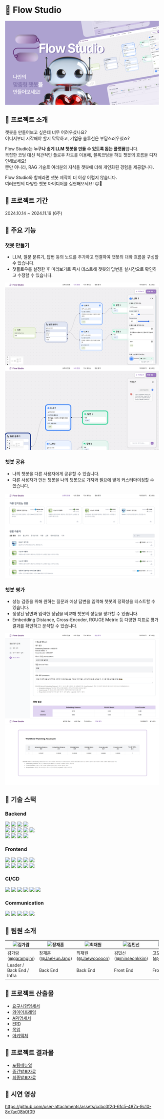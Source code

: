 # 🤖 Flow Studio

![썸네일](./docs/assets/thumbnail.png)


## 💜 프로젝트 소개

챗봇을 만들어보고 싶은데 너무 어려우셨나요?<br/>
어디서부터 시작해야 할지 막막하고, 기업용 솔루션은 부담스러우셨죠?

Flow Studio는 **누구나 쉽게 LLM 챗봇을 만들 수 있도록 돕는 플랫폼**입니다.<br/>
복잡한 코딩 대신 직관적인 플로우 차트를 이용해, 블록코딩을 하듯 챗봇의 흐름을 디자인해보세요!<br/>
뿐만 아니라, RAG 기술로 여러분의 지식을 챗봇에 더해 개인화된 경험을 제공합니다. 

Flow Studio와 함께라면 챗봇 제작이 더 이상 어렵지 않습니다.<br/>
여러분만의 다양한 챗봇 아이디어를 실현해보세요! 😊🚀

## 💜 프로젝트 기간
2024.10.14 ~ 2024.11.19 (6주)


## 💜 주요 기능

### 챗봇 만들기

- LLM, 질문 분류기, 답변 등의 노드를 추가하고 연결하여 챗봇의 대화 흐름을 구성할 수 있습니다.
- 챗플로우를 설정한 후 미리보기로 즉시 테스트해 챗봇의 답변을 실시간으로 확인하고 수정할 수 있습니다.

![챗봇 만들기](./docs/assets/screen_workflow.png)
![챗봇 완성](./docs/assets/screen_chatbot_complete.PNG)

### 챗봇 공유

- 나의 챗봇을 다른 사용자에게 공유할 수 있습니다.
- 다른 사용자가 만든 챗봇을 나의 챗봇으로 가져와 필요에 맞게 커스터마이징할 수 있습니다.

![챗봇 공유](./docs/assets/screen_template.png)

### 챗봇 평가

- 성능 검증을 위해 원하는 질문과 예상 답변을 입력해 챗봇의 정확성을 테스트할 수 있습니다.
- 생성된 답변과 입력한 정답을 비교해 챗봇의 성능을 평가할 수 있습니다.
- Embedding Distance, Cross-Encoder, ROUGE Metric 등 다양한 지표로 평가 결과를 확인하고 분석할 수 있습니다.

![챗봇 평가](./docs/assets/screen_evaluation.png)
![챗봇 평가 보고서](./docs/assets/screen_report.PNG)

## 💜 기술 스택

### **Backend**

<img src="https://img.shields.io/badge/IntelliJ IDEA-000000?style=for-the-badge&logo=IntelliJ IDEA&logoColor=white"> <img src="https://img.shields.io/badge/Spring-6DB33F?style=for-the-badge&logo=spring&logoColor=white"> <img src="https://img.shields.io/badge/SpringBoot-6DB33F?style=for-the-badge&logo=Spring Boot&logoColor=white"> <img src="https://img.shields.io/badge/Swagger-85EA2D?style=for-the-badge&logo=Swagger&logoColor=white"> <br> <img src="https://img.shields.io/badge/Redis-DC382D?style=for-the-badge&logo=Redis&logoColor=white"> <img src="https://img.shields.io/badge/MySQL-4479A1?style=for-the-badge&logo=MySQL&logoColor=white"> <img src="https://img.shields.io/badge/Milvus-00A1EA?style=for-the-badge&logo=Milvus&logoColor=white"> <img src="https://img.shields.io/badge/QueryDSL-0085C9?style=for-the-badge&logo=QueryDSL&logoColor=white"> <img src="https://img.shields.io/badge/AWS S3-569A31?style=for-the-badge&logo=amazons3&logoColor=white"> <br/>  <img src="https://img.shields.io/badge/Fast API-009688?style=for-the-badge&logo=fastapi&logoColor=white"> <img src="https://img.shields.io/badge/pycharm-000000?style=for-the-badge&logo=pycharm&logoColor=white"> <img src="https://img.shields.io/badge/Langchain4j-1C3C3C?style=for-the-badge&logo=Langchain&logoColor=white"> <img src="https://img.shields.io/badge/junit5-25A162?style=for-the-badge&logo=junit5&logoColor=white"> 


### **Frontend**

<img src="https://img.shields.io/badge/Visual Studio Code-007ACC?style=for-the-badge&logo=Visual Studio Code&logoColor=white"> <img src="https://img.shields.io/badge/Next.js-000000?style=for-the-badge&logo=nextdotjs&logoColor=white"> <img src="https://img.shields.io/badge/Typescript-3178C6?style=for-the-badge&logo=Typescript&logoColor=white"> <img src="https://img.shields.io/badge/recoil-3578E5?style=for-the-badge&logo=recoil&logoColor=white"> <img src="https://img.shields.io/badge/axios-5A29E4?style=for-the-badge&logo=styledcomponents&logoColor=white"> <br> <img src="https://img.shields.io/badge/Tailwind CSS_3.4.4-06B6D4?style=for-the-badge&logo=Tailwind CSS&logoColor=white"> <img src="https://img.shields.io/badge/Storybook-FF4785?style=for-the-badge&logo=Storybook&logoColor=white"> <img src="https://img.shields.io/badge/reactquery-FF4154?style=for-the-badge&logo=reactquery&logoColor=white"> <img src="https://img.shields.io/badge/Chart.js-FF6384?style=for-the-badge&logo=chartdotjs&logoColor=white"> <img src="https://img.shields.io/badge/Jest-C21325?style=for-the-badge&logo=jest&logoColor=white">


### **CI/CD**

<img src="https://img.shields.io/badge/AWS EC2-232F3E?style=for-the-badge&logo=Amazon AWS&logoColor=white"> <img src="https://img.shields.io/badge/Jenkins-D24939?style=for-the-badge&logo=Jenkins&logoColor=white"> <img src="https://img.shields.io/badge/Docker-2496ED?style=for-the-badge&logo=Docker&logoColor=white"> <img src="https://img.shields.io/badge/Docker Compose-2496ED?style=for-the-badge&logo=Docker&logoColor=white"> <img src="https://img.shields.io/badge/NGINX-009639?style=for-the-badge&logo=NGINX&logoColor=white"> <img src="https://img.shields.io/badge/SSL-000000?style=for-the-badge&logo=&logoColor=white">

### **Communication**

<img src="https://img.shields.io/badge/Git(Gitlab)-FCA121?style=for-the-badge&logo=Gitlab&logoColor=white"> <img src="https://img.shields.io/badge/Jira-0052CC?style=for-the-badge&logo=Jira&logoColor=white"> <img src="https://img.shields.io/badge/Notion-000000?style=for-the-badge&logo=Notion&logoColor=white"> <img src="https://img.shields.io/badge/Mattermost-0058CC?style=for-the-badge&logo=Mattermost&logoColor=white"> <img src="https://img.shields.io/badge/Figma-F24E1E?style=for-the-badge&logo=Figma&logoColor=white">


## 💜 팀원 소개
| ![김가람](https://avatars.githubusercontent.com/garamgim) | ![장재훈](https://avatars.githubusercontent.com/JaeHunJang)  | ![최재원](https://avatars.githubusercontent.com/Jaewooooon) | ![김민선](https://avatars.githubusercontent.com/u/76653033?v=4) | ![고도연](https://avatars.githubusercontent.com/doyeon01) | ![정현수](https://avatars.githubusercontent.com/u/109744927?v=4) |
|---------------------------------------------------------------------------------------------------------------|----------------------------------------------------------------------------------------------------|---------------------------------------------------------------------------------------------------------------|-------------------------------------------------------------------------------------------------|--------------------------------------------------------------------------------------------------|--------------------------------------------------------------------------------------------------|
| 김가람([@garamgim](https://github.com/garamgim)) | 장재훈([@JaeHunJang](https://github.com/JaeHunJang))  | 최재원([@Jaewooooon](https://github.com/Jaewooooon)) | 김민선([@minseonkkim](https://github.com/minseonkkim)) | 고도연([@doyeon01](https://github.com/doyeon01)) | 정현수([@surina125](https://github.com/surina125)) |
| Leader / Back End / Infra | Back End | Back End | Front End | Front End | Front End |


## 💜 프로젝트 산출물

- [요구사항명세서](./docs/요구사항명세서.md)
- [와이어프레임](./docs/와이어프레임.md)
- [API명세서](./docs/API명세서.md)
- [ERD](./docs/ERD.md)
- [목업](./docs/목업.md)
- [아키텍처](./docs/아키텍처.md)

## 💜 프로젝트 결과물

- [포팅메뉴얼](./exec/포팅매뉴얼.md)
- [중간발표자료](./docs/assets/FlowStudio_중간발표.pdf)
- [최종발표자료](./docs/assets/FlowStudio_최종발표.pdf)

## 💜 시연 영상

https://github.com/user-attachments/assets/ccbc0f2d-6fc5-487a-9c10-8c7ac08b0f09



